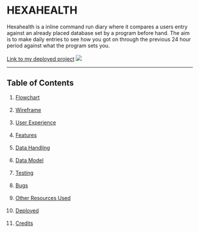 # HEXAHEALTH
Hexahealth is a inline command run diary where it compares a users entry against an already placed database set by a program before hand. The aim is to make daily entries to see how you got on through the previous 24 hour period against what the program sets you.<br><br>
<a href="#">Link to my deployed project</a>
<img src="#">
<br>
<hr>
<h2>Table of Contents</h2>
  <ol>
  <li><a href="#">Flowchart</a></li>
  <br>
  <li><a href="#">Wireframe</a></li>
  <br>
  <li><a href="#">User Experience</a></li>
  <br>
  <li><a href="#">Features</a></li>
  <br>
   <li><a href="#">Data Handling</a></li>
  <br>
  <li><a href="#">Data Model</a></li>
  <br>
  <li><a href="#">Testing</a></li>
  <br>
  <li><a href="#">Bugs</a></li>
  <br>
   <li><a href="#">Other Resources Used</a></li>
  <br>
  <li><a href="#">Deployed</a></li>
  <br>
  <li><a href="#">Credits</a></li>
  <br>
  

